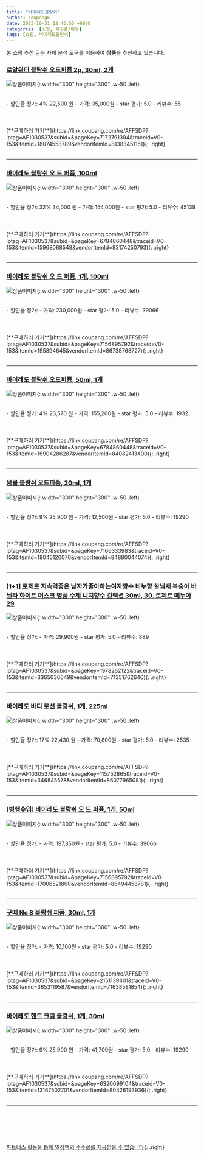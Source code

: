 ```yaml
---
title: "바이레도블랑쉬"
author: coupang6
date: 2023-10-31 12:46:55 +0800
categories: [쇼핑, 화장품/미용]
tags: [쇼핑, 바이레도블랑쉬]
---
```


본 쇼핑 추천 글은 자체 분석 도구를 이용하여 [**상품**](https://link.coupang.com/a/bao1ui)을 추천하고 있습니다.

### [로얄워터 블랑쉬 오드퍼퓸 2p, 30ml, 2개](https://link.coupang.com/re/AFFSDP?lptag=AF1030537&subid=&pageKey=7172791394&traceid=V0-153&itemId=18074558789&vendorItemId=81383451151)

![상품이미지](https://thumbnail9.coupangcdn.com/thumbnails/remote/230x230ex/image/retail/images/5746500349803498-e950cae4-6e0d-4c83-83b0-c6e47931ee49.jpg){: width="300" height="300" .w-50 .left}


<br>
- 할인율 정가: 4%  22,500   원
- 가격: 35,000원
- star 평가: 5.0
- 리뷰수: 55
<br>
<br>
<br>
<br>
[**구매하러 가기**](https://link.coupang.com/re/AFFSDP?lptag=AF1030537&subid=&pageKey=7172791394&traceid=V0-153&itemId=18074558789&vendorItemId=81383451151){: .right}
<br>
<br>

---

### [바이레도 블랑쉬 오 드 퍼퓸, 100ml](https://link.coupang.com/re/AFFSDP?lptag=AF1030537&subid=&pageKey=6784860448&traceid=V0-153&itemId=15968088548&vendorItemId=83174250793)

![상품이미지](https://thumbnail7.coupangcdn.com/thumbnails/remote/230x230ex/image/vendor_inventory/220e/773ad31a7f1e5adb3e537a41840b5a4d904c9f1b0628a99bff4a15805d9f.JPG){: width="300" height="300" .w-50 .left}


<br>
- 할인율 정가: 32%  34,000   원
- 가격: 154,000원
- star 평가: 5.0
- 리뷰수: 45139
<br>
<br>
<br>
<br>
[**구매하러 가기**](https://link.coupang.com/re/AFFSDP?lptag=AF1030537&subid=&pageKey=6784860448&traceid=V0-153&itemId=15968088548&vendorItemId=83174250793){: .right}
<br>
<br>

---

### [바이레도 블랑쉬 오 드 퍼퓸, 1개, 100ml](https://link.coupang.com/re/AFFSDP?lptag=AF1030537&subid=&pageKey=7156895792&traceid=V0-153&itemId=195894645&vendorItemId=86738768727)

![상품이미지](https://thumbnail8.coupangcdn.com/thumbnails/remote/230x230ex/image/vendor_inventory/4b3c/436a6bc5904d1a32b6c686729f64311a6f960433f713efa8673498aed944.jpg){: width="300" height="300" .w-50 .left}


<br>
- 할인율 정가: 
- 가격: 230,000원
- star 평가: 5.0
- 리뷰수: 39066
<br>
<br>
<br>
<br>
[**구매하러 가기**](https://link.coupang.com/re/AFFSDP?lptag=AF1030537&subid=&pageKey=7156895792&traceid=V0-153&itemId=195894645&vendorItemId=86738768727){: .right}
<br>
<br>

---

### [바이레도 블랑쉬 오드퍼퓸, 50ml, 1개](https://link.coupang.com/re/AFFSDP?lptag=AF1030537&subid=&pageKey=6784860448&traceid=V0-153&itemId=16904286287&vendorItemId=84082413400)

![상품이미지](https://thumbnail6.coupangcdn.com/thumbnails/remote/230x230ex/image/vendor_inventory/b6fd/c9301f2121e442573c09f34672f6a625daaed242c31af0cc3df810cef349.jpg){: width="300" height="300" .w-50 .left}


<br>
- 할인율 정가: 4%  23,570   원
- 가격: 155,200원
- star 평가: 5.0
- 리뷰수: 1932
<br>
<br>
<br>
<br>
[**구매하러 가기**](https://link.coupang.com/re/AFFSDP?lptag=AF1030537&subid=&pageKey=6784860448&traceid=V0-153&itemId=16904286287&vendorItemId=84082413400){: .right}
<br>
<br>

---

### [뭉클 블랑쉬 오드퍼퓸, 30ml, 1개](https://link.coupang.com/re/AFFSDP?lptag=AF1030537&subid=&pageKey=7166333983&traceid=V0-153&itemId=18045120070&vendorItemId=84880044074)

![상품이미지](https://thumbnail9.coupangcdn.com/thumbnails/remote/230x230ex/image/retail/images/722161286063909-132e4950-559d-411f-894d-2367c1c2087b.jpg){: width="300" height="300" .w-50 .left}


<br>
- 할인율 정가: 9%  25,900   원
- 가격: 12,500원
- star 평가: 5.0
- 리뷰수: 19290
<br>
<br>
<br>
<br>
[**구매하러 가기**](https://link.coupang.com/re/AFFSDP?lptag=AF1030537&subid=&pageKey=7166333983&traceid=V0-153&itemId=18045120070&vendorItemId=84880044074){: .right}
<br>
<br>

---

### [[1+1] 로제르 지속력좋은 남자가좋아하는여자향수 비누향 살냄새 복숭아 바닐라 화이트 머스크 명품 수제 니치향수 컬렉션 30ml, 30. 로제르 떼누아29](https://link.coupang.com/re/AFFSDP?lptag=AF1030537&subid=&pageKey=1978262122&traceid=V0-153&itemId=3365036649&vendorItemId=71351762640)

![상품이미지](https://thumbnail9.coupangcdn.com/thumbnails/remote/230x230ex/image/vendor_inventory/da73/d4be18f09012a3959bfaf333829336c97bd2ca61bfc76bb9834a47f3364a.jpg){: width="300" height="300" .w-50 .left}


<br>
- 할인율 정가: 
- 가격: 29,900원
- star 평가: 5.0
- 리뷰수: 889
<br>
<br>
<br>
<br>
[**구매하러 가기**](https://link.coupang.com/re/AFFSDP?lptag=AF1030537&subid=&pageKey=1978262122&traceid=V0-153&itemId=3365036649&vendorItemId=71351762640){: .right}
<br>
<br>

---

### [바이레도 바디 로션 블랑쉬, 1개, 225ml](https://link.coupang.com/re/AFFSDP?lptag=AF1030537&subid=&pageKey=115752865&traceid=V0-153&itemId=346845578&vendorItemId=86077965081)

![상품이미지](https://thumbnail9.coupangcdn.com/thumbnails/remote/230x230ex/image/vendor_inventory/a309/c21a1f36d7b019c30811b7171f91fb427db1bd9d9ac74b2e477f229b3732.jpg){: width="300" height="300" .w-50 .left}


<br>
- 할인율 정가: 17%  22,430   원
- 가격: 70,800원
- star 평가: 5.0
- 리뷰수: 2535
<br>
<br>
<br>
<br>
[**구매하러 가기**](https://link.coupang.com/re/AFFSDP?lptag=AF1030537&subid=&pageKey=115752865&traceid=V0-153&itemId=346845578&vendorItemId=86077965081){: .right}
<br>
<br>

---

### [[병행수입] 바이레도 블랑쉬 오 드 퍼퓸, 1개, 50ml](https://link.coupang.com/re/AFFSDP?lptag=AF1030537&subid=&pageKey=7156895792&traceid=V0-153&itemId=17006521800&vendorItemId=86494458781)

![상품이미지](https://thumbnail6.coupangcdn.com/thumbnails/remote/230x230ex/image/vendor_inventory/4834/38f6f8e3daeeb9d541decacb8065472534cb049e7c0758b1b1dc1429a604.jpg){: width="300" height="300" .w-50 .left}


<br>
- 할인율 정가: 
- 가격: 197,350원
- star 평가: 5.0
- 리뷰수: 39066
<br>
<br>
<br>
<br>
[**구매하러 가기**](https://link.coupang.com/re/AFFSDP?lptag=AF1030537&subid=&pageKey=7156895792&traceid=V0-153&itemId=17006521800&vendorItemId=86494458781){: .right}
<br>
<br>

---

### [구떼 No 8 블랑쉬 퍼퓸, 30ml, 1개](https://link.coupang.com/re/AFFSDP?lptag=AF1030537&subid=&pageKey=2151139401&traceid=V0-153&itemId=3653119587&vendorItemId=71638581854)

![상품이미지](https://thumbnail10.coupangcdn.com/thumbnails/remote/230x230ex/image/retail/images/2020/09/22/9/2/60d1f8a5-f468-4054-ab36-18eaadc2eeff.jpg){: width="300" height="300" .w-50 .left}


<br>
- 할인율 정가: 
- 가격: 10,100원
- star 평가: 5.0
- 리뷰수: 19290
<br>
<br>
<br>
<br>
[**구매하러 가기**](https://link.coupang.com/re/AFFSDP?lptag=AF1030537&subid=&pageKey=2151139401&traceid=V0-153&itemId=3653119587&vendorItemId=71638581854){: .right}
<br>
<br>

---

### [바이레도 핸드 크림 블랑쉬, 1개, 30ml](https://link.coupang.com/re/AFFSDP?lptag=AF1030537&subid=&pageKey=6320099104&traceid=V0-153&itemId=13167502701&vendorItemId=80426193936)

![상품이미지](https://thumbnail10.coupangcdn.com/thumbnails/remote/230x230ex/image/vendor_inventory/8d44/870b88ab5470f4f4d04a4086f82f1ac41c571d8501b4b68fa08a3f73f437.jpg){: width="300" height="300" .w-50 .left}


<br>
- 할인율 정가: 9%  25,900   원
- 가격: 41,700원
- star 평가: 5.0
- 리뷰수: 19290
<br>
<br>
<br>
<br>
[**구매하러 가기**](https://link.coupang.com/re/AFFSDP?lptag=AF1030537&subid=&pageKey=6320099104&traceid=V0-153&itemId=13167502701&vendorItemId=80426193936){: .right}
<br>
<br>

---
<br><br><br><br><br> [파트너스 활동을 통해 일정액의 수수료를 제공받을 수 있습니다](https://link.coupang.com/a/bao1ui){: .right}